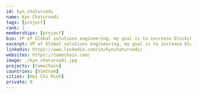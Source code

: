 ```yaml
---
id: kyn_chaturvedi
name: Kyn Chaturvedi
tags: [project]
rank: 1
memberships: [project]
bio: VP of Global solutions engineering, my goal is to increase blockchain usability, through scalability solutions that aim to simplify the integration of blockchain into real world applications.
excerpt: VP of Global solutions engineering, my goal is to increase blockchain usability.
linkedin: https://www.linkedin.com/in/kynchaturvedi/
websites: https://tomochain.com/
image: ./kyn_chaturvedi.jpg
projects: [tomochain]
countries: [Vietnam]
cities: [Hoi Chi Minh]
private: 0
---
```

